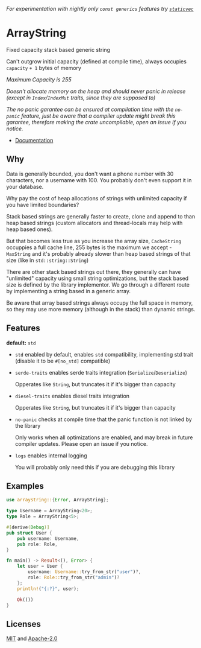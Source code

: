 *For experimentation with nightly only `const generics` features try [`staticvec`](https://github.com/slightlyoutofphase/staticvec/)*

# ArrayString

Fixed capacity stack based generic string

Can't outgrow initial capacity (defined at compile time), always occupies `capacity` `+ 1` bytes of memory

*Maximum Capacity is 255*

*Doesn't allocate memory on the heap and should never panic in release (except in `Index`/`IndexMut` traits, since they are supposed to)*

*The no panic garantee can be ensured at compilation time with the `no-panic` feature, just be aware that a compiler update might break this garantee, therefore making the crate uncompilable, open an issue if you notice.*

* [Documentation](https://docs.rs/arraystring/latest/arraystring)

## Why

Data is generally bounded, you don't want a phone number with 30 characters, nor a username with 100. You probably don't even support it in your database.

Why pay the cost of heap allocations of strings with unlimited capacity if you have limited boundaries?

Stack based strings are generally faster to create, clone and append to than heap based strings (custom allocators and thread-locals may help with heap based ones).

But that becomes less true as you increase the array size, `CacheString` occuppies a full cache line, 255 bytes is the maximum we accept - `MaxString` and it's probably already slower than heap based strings of that size (like in `std::string::String`)

There are other stack based strings out there, they generally can have "unlimited" capacity using small string optimizations, but the stack based size is defined by the library implementor. We go through a different route by implementing a string based in a generic array.

Be aware that array based strings always occupy the full space in memory, so they may use more memory (although in the stack) than dynamic strings.

## Features

 **default:** `std`

 - `std` enabled by default, enables `std` compatibility, implementing std trait (disable it to be `#[no_std]` compatible)
 - `serde-traits` enables serde traits integration (`Serialize`/`Deserialize`)

     Opperates like `String`, but truncates it if it's bigger than capacity

 - `diesel-traits` enables diesel traits integration

     Opperates like `String`, but truncates it if it's bigger than capacity

 - `no-panic` checks at compile time that the panic function is not linked by the library

     Only works when all optimizations are enabled, and may break in future compiler updates. Please open an issue if you notice.

 - `logs` enables internal logging

     You will probably only need this if you are debugging this library

 ## Examples

```rust
use arraystring::{Error, ArrayString};

type Username = ArrayString<20>;
type Role = ArrayString<5>;

#[derive(Debug)]
pub struct User {
    pub username: Username,
    pub role: Role,
}

fn main() -> Result<(), Error> {
    let user = User {
        username: Username::try_from_str("user")?,
        role: Role::try_from_str("admin")?
    };
    println!("{:?}", user);

    Ok(())
}
```

## Licenses

[MIT](master/license/MIT) and [Apache-2.0](master/license/APACHE)
